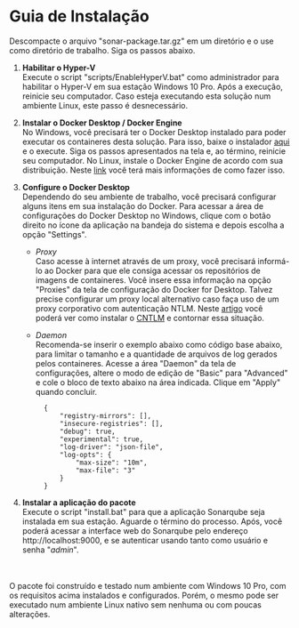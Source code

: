 # Guia de Instalação

Descompacte o arquivo "sonar-package.tar.gz" em um diretório e o use como diretório de trabalho. Siga os passos abaixo.

1. **Habilitar o Hyper-V**  
Execute o script "scripts/EnableHyperV.bat" como administrador para habilitar o Hyper-V em sua estação Windows 10 Pro. Após a execução, reinicie seu computador. Caso esteja executando esta solução num ambiente Linux, este passo é desnecessário.  

2. **Instalar o Docker Desktop / Docker Engine**  
No Windows, você precisará ter o Docker Desktop instalado para poder executar os containeres desta solução. Para isso, baixe o instalador [aqui](https://download.docker.com/win/stable/Docker%20Desktop%20Installer.exe) e o execute. Siga os passos apresentados na tela e, ao término, reinicie seu computador. No Linux, instale o Docker Engine de acordo com sua distribuição. Neste [link](https://docs.docker.com/install/) você terá mais informações de como fazer isso.

3. **Configure o Docker Desktop**  
Dependendo do seu ambiente de trabalho, você precisará configurar alguns itens em sua instalação do Docker. Para acessar a área de configurações do Docker Desktop no Windows, clique com o botão direito no ícone da aplicação na bandeja do sistema e depois escolha a opção "Settings".

	- *Proxy*  
	Caso acesse à internet através de um proxy, você precisará informá-lo ao Docker para que ele consiga acessar os repositórios de imagens de containeres. Você insere essa informação na opção "Proxies" da tela de configuração do Docker for Desktop. Talvez precise configurar um proxy local alternativo caso faça uso de um proxy corporativo com autenticação NTLM. Neste [artigo](http://www.rabay.net/2020/03/instalando-e-configurando-o-cntlm-no.html) você poderá ver como instalar o [CNTLM](http://cntlm.sourceforge.net) e contornar essa situação.
	- *Daemon*  
	Recomenda-se inserir o exemplo abaixo como código base abaixo, para limitar o tamanho e a quantidade de arquivos de log gerados pelos containeres. Acesse a área "Daemon" da tela de configurações, altere o modo de edição de "Basic" para "Advanced" e cole o bloco de texto abaixo na área indicada. Clique em "Apply" quando concluir.

			{
				"registry-mirrors": [],  
				"insecure-registries": [],  
				"debug": true,  
				"experimental": true,
				"log-driver": "json-file",
				"log-opts": {
					"max-size": "10m",
					"max-file": "3"
				}
			}  

4. **Instalar a aplicação do pacote**  
Execute o script "install.bat" para que a aplicação Sonarqube seja instalada em sua estação. Aguarde o término do processo. Após, você poderá acessar a interface web do Sonarqube pelo endereço http://localhost:9000, e se autenticar usando tanto como usuário e senha "*admin*".
<br>
<br>
O pacote foi construído e testado num ambiente com Windows 10 Pro, com os requisitos acima instalados e configurados. Porém, o mesmo pode ser executado num ambiente Linux nativo sem nenhuma ou com poucas alterações.